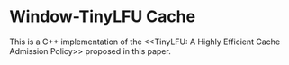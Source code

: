 Window-TinyLFU Cache
====
This is a C++ implementation of the <<TinyLFU: A Highly Efficient Cache Admission Policy>> proposed in this paper.
